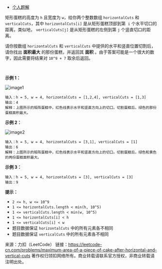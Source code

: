 * [个人题解](https://leetcode-cn.com/problems/maximum-area-of-a-piece-of-cake-after-horizontal-and-vertical-cuts/solution/tan-xin-by-lzh_yves/)

矩形蛋糕的高度为 ```h``` 且宽度为 ```w```，给你两个整数数组 ```horizontalCuts``` 和 ```verticalCuts```，其中 ```horizontalCuts[i]``` 是从矩形蛋糕顶部到第  ```i``` 个水平切口的距离，类似地， ```verticalCuts[j]``` 是从矩形蛋糕的左侧到第 ```j``` 个竖直切口的距离。

请你按数组 ```horizontalCuts``` 和 ```verticalCuts``` 中提供的水平和竖直位置切割后，请你找出 **面积最大** 的那份蛋糕，并返回其 **面积** 。由于答案可能是一个很大的数字，因此需要将结果对 ```10^9 + 7``` 取余后返回。

 

**示例 1：**

![image1](https://github.com/Zhenghao-Liu/LeetCode_problem-and-solution/blob/master/1465.切割后面积最大的蛋糕/leetcode_max_area_2.png)
```
输入：h = 5, w = 4, horizontalCuts = [1,2,4], verticalCuts = [1,3]
输出：4 
解释：上图所示的矩阵蛋糕中，红色线表示水平和竖直方向上的切口。切割蛋糕后，绿色的那份蛋糕面积最大。
```
**示例 2：**

![image2](https://github.com/Zhenghao-Liu/LeetCode_problem-and-solution/blob/master/1465.切割后面积最大的蛋糕/leetcode_max_area_3.png)
```
输入：h = 5, w = 4, horizontalCuts = [3,1], verticalCuts = [1]
输出：6
解释：上图所示的矩阵蛋糕中，红色线表示水平和竖直方向上的切口。切割蛋糕后，绿色和黄色的两份蛋糕面积最大。
```
**示例 3：**
```
输入：h = 5, w = 4, horizontalCuts = [3], verticalCuts = [3]
输出：9
```

**提示：**

* ```2 <= h, w <= 10^9```
* ```1 <= horizontalCuts.length < min(h, 10^5)```
* ```1 <= verticalCuts.length < min(w, 10^5)```
* ```1 <= horizontalCuts[i] < h```
* ```1 <= verticalCuts[i] < w```
* 题目数据保证 ```horizontalCuts``` 中的所有元素各不相同
* 题目数据保证 ```verticalCuts``` 中的所有元素各不相同

来源：力扣（LeetCode）
链接：https://leetcode-cn.com/problems/maximum-area-of-a-piece-of-cake-after-horizontal-and-vertical-cuts
著作权归领扣网络所有。商业转载请联系官方授权，非商业转载请注明出处。
